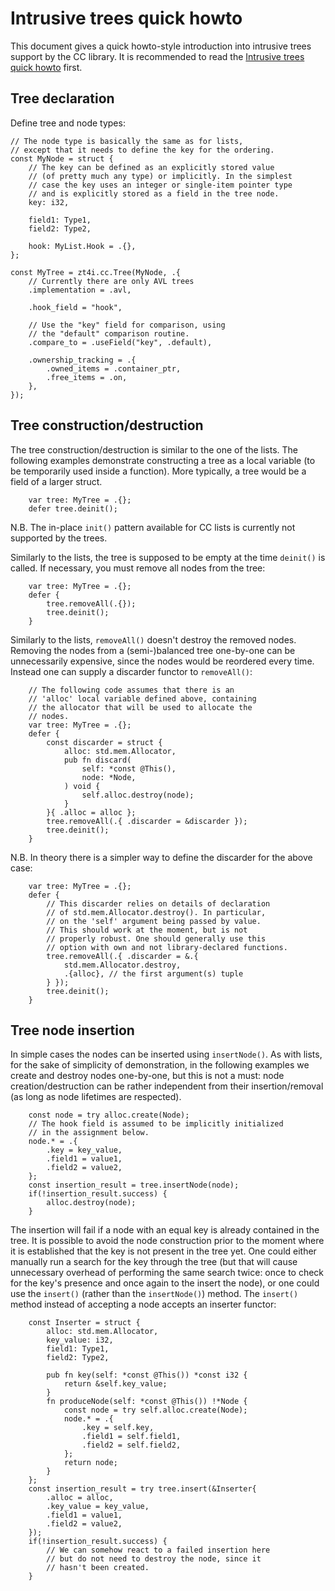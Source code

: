 # Intrusive trees quick howto

This document gives a quick howto-style introduction into intrusive trees support by the CC library. It is recommended to read the [Intrusive trees quick howto](intrusive-lists.md) first.

## Tree declaration

Define tree and node types:
```
// The node type is basically the same as for lists,
// except that it needs to define the key for the ordering.
const MyNode = struct {
    // The key can be defined as an explicitly stored value
    // (of pretty much any type) or implicitly. In the simplest
    // case the key uses an integer or single-item pointer type
    // and is explicitly stored as a field in the tree node.
    key: i32,

    field1: Type1,
    field2: Type2,

    hook: MyList.Hook = .{},
};

const MyTree = zt4i.cc.Tree(MyNode, .{
    // Currently there are only AVL trees
    .implementation = .avl,

    .hook_field = "hook",

    // Use the "key" field for comparison, using
    // the "default" comparison routine.
    .compare_to = .useField("key", .default),

    .ownership_tracking = .{
        .owned_items = .container_ptr,
        .free_items = .on,
    },
});
```

## Tree construction/destruction

The tree construction/destruction is similar to the one of the lists. The following examples demonstrate constructing a tree as a local variable (to be temporarily used inside a function). More typically, a tree would be a field of a larger struct.
```
    var tree: MyTree = .{};
    defer tree.deinit();
```
N.B. The in-place `init()` pattern available for CC lists is currently not supported by the trees.

Similarly to the lists, the tree is supposed to be empty at the time `deinit()` is called. If necessary, you must remove all nodes from the tree:
```
    var tree: MyTree = .{};
    defer {
        tree.removeAll(.{});
        tree.deinit();
    }
```
Similarly to the lists, `removeAll()` doesn't destroy the removed nodes. Removing the nodes from a (semi-)balanced tree one-by-one can be unnecessarily expensive, since the nodes would be reordered every time. Instead one can supply a discarder functor to `removeAll()`:
```
    // The following code assumes that there is an
    // 'alloc' local variable defined above, containing
    // the allocator that will be used to allocate the
    // nodes.
    var tree: MyTree = .{};
    defer {
        const discarder = struct {
            alloc: std.mem.Allocator,
            pub fn discard(
                self: *const @This(),
                node: *Node,
            ) void {
                self.alloc.destroy(node);
            }
        }{ .alloc = alloc };
        tree.removeAll(.{ .discarder = &discarder });
        tree.deinit();
    }
```
N.B. In theory there is a simpler way to define the discarder for the above case:
```
    var tree: MyTree = .{};
    defer {
        // This discarder relies on details of declaration
        // of std.mem.Allocator.destroy(). In particular,
        // on the 'self' argument being passed by value.
        // This should work at the moment, but is not
        // properly robust. One should generally use this
        // option with own and not library-declared functions.
        tree.removeAll(.{ .discarder = &.{
            std.mem.Allocator.destroy,
            .{alloc}, // the first argument(s) tuple
        } });
        tree.deinit();
    }
```

## Tree node insertion

In simple cases the nodes can be inserted using `insertNode()`. As with lists, for the sake of simplicity of demonstration, in the following examples we create and destroy nodes one-by-one, but this is not a must: node creation/destruction can be rather independent from their insertion/removal (as long as node lifetimes are respected).
```
    const node = try alloc.create(Node);
    // The hook field is assumed to be implicitly initialized
    // in the assignment below.
    node.* = .{
        .key = key_value,
        .field1 = value1,
        .field2 = value2,
    };
    const insertion_result = tree.insertNode(node);
    if(!insertion_result.success) {
        alloc.destroy(node);
    }
```
The insertion will fail if a node with an equal key is already contained in the tree. It is possible to avoid the node construction prior to the moment where it is established that the key is not present in the tree yet. One could either manually run a search for the key through the tree (but that will cause unnecessary overhead of performing the same search twice: once to check for the key's presence and once again to the insert the node), or one could use the `insert()` (rather than the `insertNode()`) method. The `insert()` method instead of accepting a node accepts an inserter functor:
```
    const Inserter = struct {
        alloc: std.mem.Allocator,
        key_value: i32,
        field1: Type1,
        field2: Type2,

        pub fn key(self: *const @This()) *const i32 {
            return &self.key_value;
        }
        fn produceNode(self: *const @This()) !*Node {
            const node = try self.alloc.create(Node);
            node.* = .{
                .key = self.key,
                .field1 = self.field1,
                .field2 = self.field2,
            };
            return node;
        }
    };
    const insertion_result = try tree.insert(&Inserter{
        .alloc = alloc,
        .key_value = key_value,
        .field1 = value1,
        .field2 = value2,
    });
    if(!insertion_result.success) {
        // We can somehow react to a failed insertion here
        // but do not need to destroy the node, since it
        // hasn't been created.
    }
```

